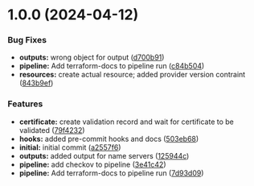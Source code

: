 # 1.0.0 (2024-04-12)


### Bug Fixes

* **outputs:** wrong object for output ([d700b91](https://bitbucket.org/metamorphant/aws-route53-hosted-zone/commits/d700b9129f3f2490721251d11b565eecf436e36b))
* **pipeline:** Add terraform-docs to pipeline run ([c84b504](https://bitbucket.org/metamorphant/aws-route53-hosted-zone/commits/c84b504f38d26c858695782aa1a5b4e65b48d593))
* **resources:** create actual resource; added provider version contraint ([843b9ef](https://bitbucket.org/metamorphant/aws-route53-hosted-zone/commits/843b9eff059441258155814b7dd4816d3fa49d84))


### Features

* **certificate:** create validation record and wait for certificate to be validated ([79f4232](https://bitbucket.org/metamorphant/aws-route53-hosted-zone/commits/79f4232fa3bd847ed0ca4c5e70c951219d8bf40f))
* **hooks:** added pre-commit hooks and docs ([503eb68](https://bitbucket.org/metamorphant/aws-route53-hosted-zone/commits/503eb681eaaed5b7d62e9272dba37aa3df852036))
* **initial:** initial commit ([a2557f6](https://bitbucket.org/metamorphant/aws-route53-hosted-zone/commits/a2557f6ca2af53934826cb6207acd5c6789aec1c))
* **outputs:** added output for name servers ([125944c](https://bitbucket.org/metamorphant/aws-route53-hosted-zone/commits/125944cde0a524e20c64c8b10f80cfd9655eac0d))
* **pipeline:** add checkov to pipeline ([3e41c42](https://bitbucket.org/metamorphant/aws-route53-hosted-zone/commits/3e41c42a9523db0a8f8125160e0b533b1fa9263c))
* **pipeline:** Add terraform-docs to pipeline run ([7d93d09](https://bitbucket.org/metamorphant/aws-route53-hosted-zone/commits/7d93d09a7b9115f7f22013bf4f5cb879bf95a139))
